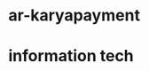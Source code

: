 # ar-karyapayment

# information tech
<!--
node 18.0.0 version
php 8.0
laravel 10.10 
-->

<!-- Penggunaan Alert Default di Pages
<x-modal.global.modal-alert-global
    id="globalAlertModal"
    type="success"
    title="Berhasil!"
    message="Data berhasil disimpan."
    timeout="3000"
/>

Panggil di Function :
 showAutoCloseAlert('globalAlertModal', 3000, 'Data berhasil disimpan!', 'success', 'Berhasil!');

showAutoCloseAlert('globalAlertModal', 3000, 'Pilih minimal satu data untuk diexport!', 'error', 'Gagal!');
 -->



